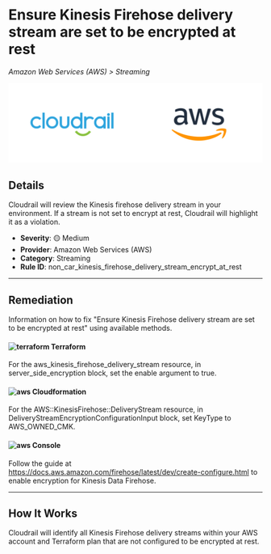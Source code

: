 # Ensure Kinesis Firehose delivery stream are set to be encrypted at rest

*Amazon Web Services (AWS) > Streaming*

![Cloudrail and Amazon Web Services (AWS) logos](../images/cloudrail_aws.png)

## Details
Cloudrail will review the Kinesis firehose delivery stream in your environment. If a stream is not set to encrypt at rest, Cloudrail will highlight it as a violation.

- **Severity**: 🟡 Medium
- **Provider**: Amazon Web Services (AWS)
- **Category**: Streaming
- **Rule ID**: non_car_kinesis_firehose_delivery_stream_encrypt_at_rest

---

## Remediation
Information on how to fix "Ensure Kinesis Firehose delivery stream are set to be encrypted at rest" using available methods.


####  <img src="../_media/emojis/terraform.png" alt="terraform" width="20"/>  Terraform
For the aws_kinesis_firehose_delivery_stream resource, in server_side_encryption block, set the enable argument to true.








#### <img src="../_media/emojis/aws.png" alt="aws" width="20"/> Cloudformation
For the AWS::KinesisFirehose::DeliveryStream resource, in DeliveryStreamEncryptionConfigurationInput block, set KeyType to AWS_OWNED_CMK.



####  <img src="../_media/emojis/aws.png" alt="aws" width="20"/> Console
Follow the guide at <https://docs.aws.amazon.com/firehose/latest/dev/create-configure.html> to enable encryption for Kinesis Data Firehose.




---

## How It Works
Cloudrail will identify all Kinesis Firehose delivery streams within your AWS account and Terraform plan that are not configured to be encrypted at rest.